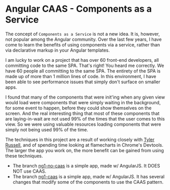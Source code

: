 # Angular CAAS - Components as a Service

The concept of `Components as a Service` is not a new idea. It is, however, not popular among the Angular community. 
Over the last few years, I have come to learn the benefits of using components via a service, rather than via 
declarative markup in your Angular templates. 

I am lucky to work on a project that has over 60 front-end developers, all committing code to the same SPA. That's right!
You heard me correctly. We have 60 people all committing to the same SPA. The entirety of the SPA is made up of more than
1 million lines of code. In this environment, I have been able to see performance issues that simply don't surface on smaller
apps. 

I found that many of the components that were init'ing when any given view would load were components that were simply waiting
in the background, for some event to happen, before they could show themselves on the screen. And the real interesting thing
that most of these components that are laying-in-wait are not used 99% of the times that the user comes to this view. So
we were using valuable resources loading components that were simply not being used 99% of the time. 

The techniques in this project are a result of working closely with [Tyler Russell](https://twitter.com/te_russ), and of 
spending time looking at flamecharts in Chrome's Devtools. The larger the app you work on, the more benefit can be gained
from using these techniques. 

* The branch [ng1-no-caas](https://github.com/aaronfrost/ng-caas/tree/ng1-no-caas) is a simple app, made w/ AngularJS. It DOES NOT use CAAS.
* The branch [ng1-caas](https://github.com/aaronfrost/ng-caas/tree/ng1-caas) is a simple app, made w/ AngularJS. It has several changes that modify some of the components
to use the CAAS pattern.